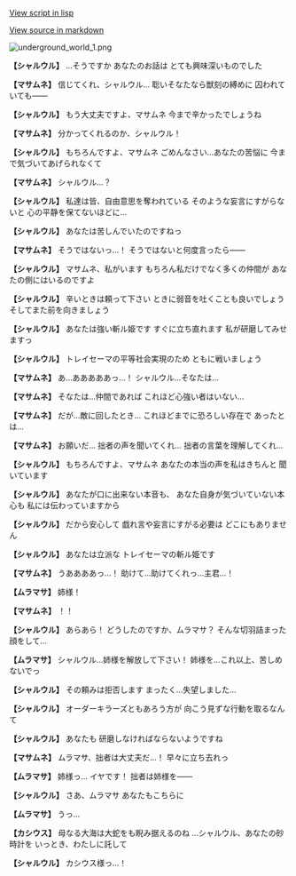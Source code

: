 [View script in lisp](../scripts/101003050.txt)

[View source in markdown](101003050.md)

![underground_world_1.png](../images/backgrounds/underground_world_1.png)

**【シャルウル】**
…そうですか
あなたのお話は
とても興味深いものでした

**【マサムネ】**
信じてくれ、シャルウル…
聡いそなたなら獣刻の縛めに
囚われていても――

**【シャルウル】**
もう大丈夫ですよ、マサムネ
今まで辛かったでしょうね

**【マサムネ】**
分かってくれるのか、シャルウル！

**【シャルウル】**
もちろんですよ、マサムネ
ごめんなさい…あなたの苦悩に
今まで気づいてあげられなくて

**【マサムネ】**
シャルウル…？

**【シャルウル】**
私達は皆、自由意思を奪われている
そのような妄言にすがらないと
心の平静を保てないほどに…

**【シャルウル】**
あなたは苦しんでいたのですねっ

**【マサムネ】**
そうではないっ…！
そうではないと何度言ったら――

**【シャルウル】**
マサムネ、私がいます
もちろん私だけでなく多くの仲間が
あなたの側にはいるのですよ

**【シャルウル】**
辛いときは頼って下さい
ときに弱音を吐くことも良いでしょう
そしてまた前を向きましょう

**【シャルウル】**
あなたは強い斬ル姫です
すぐに立ち直れます
私が研磨してみせますっ

**【シャルウル】**
トレイセーマの平等社会実現のため
ともに戦いましょう

**【マサムネ】**
あ…あああああっ…！
シャルウル…そなたは…

**【マサムネ】**
そなたは…仲間であれば
これほど心強い者はいない…

**【マサムネ】**
だが…敵に回したとき…
これほどまでに恐ろしい存在で
あったとは…

**【マサムネ】**
お願いだ…
拙者の声を聞いてくれ…
拙者の言葉を理解してくれ…

**【シャルウル】**
もちろんですよ、マサムネ
あなたの本当の声を私はきちんと
聞いています

**【シャルウル】**
あなたが口に出来ない本音も、
あなた自身が気づいていない本心も
私には伝わっていますから

**【シャルウル】**
だから安心して
戯れ言や妄言にすがる必要は
どこにもありません

**【シャルウル】**
あなたは立派な
トレイセーマの斬ル姫です

**【マサムネ】**
うああああっ…！
助けて…助けてくれっ…主君…！

**【ムラマサ】**
姉様！

**【マサムネ】**
！！

**【シャルウル】**
あらあら！
どうしたのですか、ムラマサ？
そんな切羽詰まった顔をして…

**【ムラマサ】**
シャルウル…姉様を解放して下さい！
姉様を…これ以上、苦しめないでっ

**【シャルウル】**
その頼みは拒否します
まったく…失望しました…

**【シャルウル】**
オーダーキラーズともあろう方が
向こう見ずな行動を取るなんて

**【シャルウル】**
あなたも
研磨しなければならないようですね

**【マサムネ】**
ムラマサ、拙者は大丈夫だ…！
早々に立ち去れっ

**【ムラマサ】**
姉様っ…
イヤです！
拙者は姉様を――

**【シャルウル】**
さあ、ムラマサ
あなたもこちらに

**【ムラマサ】**
うっ…

**【カシウス】**
母なる大海は大蛇をも睨み据えるのね
…シャルウル、あなたの砂時計を
いっとき、わたしに託して

**【シャルウル】**
カシウス様っ…！